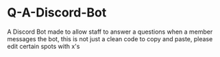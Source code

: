 # Q-A-Discord-Bot
A Discord Bot made to allow staff to answer a questions when a member messages the bot, this is not just a clean code to copy and paste, please edit certain spots with x's
